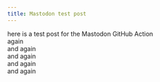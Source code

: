 ```yaml
---
title: Mastodon test post
---
```

here is a test post for the Mastodon GitHub Action  
again  
and again  
and again  
and again  
and again  
